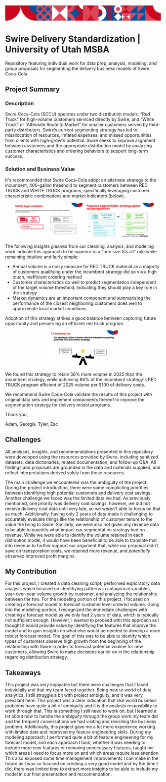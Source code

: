 ![Swire Project Banner](./misc/swire-banner.png)

# Swire Delivery Standardization | University of Utah MSBA

Repository featuring individual work for data prep, analysis, modeling, and group proposals for segmenting the delivery business models of Swire Coca-Cola.

## Project Summary

### Description

Swire Coca-Cola (SCCU) operates under two distribution models: “Red Truck” for high-volume customers serviced directly by Swire, and “White Truck” or “Alternate Route to Market” for smaller customers served by third-party distributors. Swire’s current segmenting strategy has led to misallocation of resources, inflated expenses, and missed opportunities from clients with high-growth potential. Swire seeks to improve alignment between customers and the appropriate distribution model by analyzing customer characteristics and ordering behaviors to support long-term success.

### Solution and Business Value

It's recommended that Swire Coca-Cola adopt an alternate strategy to the incumbent, 400-gallon threshold to segment customers between RED TRUCK and WHITE TRUCK programs, specifically leveraging customer characteristic combinations and market indicators (below).

<p align="center">
  <img src="misc/segmentation-strategy-1.png" alt="Segmentation Strategy 1" width="45%" />
  <img src="misc/segmentation-strategy-2.png" alt="Segmentation Strategy 2" width="45%" />
</p>

The following insights gleaned from our cleaning, analysis, and modeling work indicate this approach to be superior to a "one size fits all" rule while remaining intuitive and fairly simple:

* Annual volume is a noisy measure for RED TRUCK material as a majority of customers qualifying under the incumbent strategy did so via a high touch, inefficient ordering method
* Customer characteristics do well to predict segmentation independent of the target volume threshold, indicating they should play a key role in the strategy
* Market dynamics are an important component and summarizing the performance of the closest neighboring customers does well to approximate local market conditions

Adoption of this strategy strikes a good balance between capturing future opportunity and preserving an efficient red truck program. 

<p align="center">
  <img src="misc/segmentation-strategy-3.png" alt="Segmentation Strategy 3" width="45%" />
</p>

We found this strategy to retain 56% more volume in 2025 than the incumbent strategy, while achieving 86% of the incumbent strategy's RED TRUCK program efficient of 2025 volume per $100 of delivery costs.

We recommend Swire Coca-Cola validate the results of this project with original data sets and implement components thereof to improve the segmentation strategy for delivery model programs. 

Thank you,

Adam, Georgia, Tyler, Zac

## Challenges

All analyses, insights, and recommendations presented in this repository were developed using the resources provided by Swire, including sanitized datasets, data dictionaries, related documentation, and follow-up Q&A. All findings and proposals are grounded in the data and materials supplied, and reflect interpretations derived solely from those resources.

The main challenge we encountered was the ambiguity of the project. During the project introduction, there were some complicting priorities between identifying high potential customers and delivery cost savings. Another challenge we faced was the limited data we had. As previously mentioned, one priority was delivery cost savings, however, we did not receive delivery cost data until very late, so we weren't able to focus on that as much. Additionally, having only 2 years of data made it challenging to accurately evaluate things like the relationship of customer tenure to the value the bring to Swire. Similarly, we were also not given any revenue data to be able to quantify what impact our segmentation strategy had on revenue. While we were able to identify the volume retained in each distibution model, it would have been beneficial to be able to translate that into revenue to further support our argument that, while our proposal didn't save on transporation costs, we retained more revenue, and *potentially* observed improved profit margins.

## My Contribution

For this project, I created a data cleaning script, performed exploratory data analysis which focused on identifiying patterns in catagorical variables, year-over-year volume growth by customer, and analyzing the relationship between the two. For the modeling portion of this project, I focused on creating a forecast model to forecast customer level ordered volume. Going into the modeling portion, I recognized the immediate challenges with creating a forecast model as we only had 2 years of data, which is typically not sufficient enough. However, I wanted to proceed with this approach as I thought it would provide value by identifying the features that improve the model and to gain insights on what else would be needed to develop a more robust forecast model. The goal of this was to be able to identify which types of customers observe high growth from the beginning of the relationship with Swire in order to forecast potential voulme for new customers, allowing Swire to make decisions earlier on in the relationship regarding distribution strategy. 

## Takeaways

This project was very enjoyable but there were challenges that I faced individially and that my team faced together. Being new to world of data analytics, I still struggle a bit with project ambiguity, and it was very prevalant here. This project was a clear indication that real world business problems have quite a bit of ambiguity and it is the analysts resposibility to work through that. This is something I still need to work on, but I learned a lot about how to handle the ambiguity through the group work my team did and the frequent conversations we had visiting and revisiting the business problem. Additionally, this project gave me a lot more experience working with limited data and improved my feature engineering skills. During my modeling approach, I performed quite a bit of feature engineering for my forecast model, and each approach I took, whether it was needing to include more new features or removing unnecessary features, taught me which areas I need to focus more on and which areas require less attention. This also exposed some time management improvements I can make in the future as I was so focused on creating a very good model and by the time I did, there was limited time to extract more insights to be able to include my model in our final presentation and reccomendation. 
